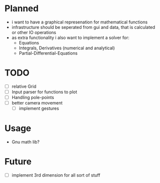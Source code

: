 # Planned
- i want to have a graphical represenation for mathematical functions
- infrastructure should be seperated from gui and data, that is calculated or other IO operations
- as extra functionality i also want to implement a solver for:
    - Equations
    - Integrals, Derivatives (numerical and analytical)
    - Partial-Differential-Equations

# TODO
- [ ] relative Grid
- [ ] Input parser for functions to plot
- [ ] Handling pole-points
- [ ] better camera movement
    - [ ] implement gestures

# Usage
- Gnu math lib?

# Future
- [ ] implement 3rd dimension for all sort of stuff
